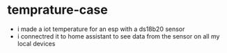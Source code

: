 # temprature-case
- i made a iot temperature for an esp with a ds18b20 sensor
- i connectred it to home assistant to see data from the sensor on all my local devices 
